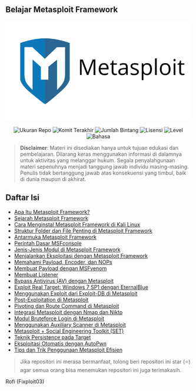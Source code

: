 ## Belajar Metasploit Framework

![](https://github.com/fixploit03/Belajar-Metasploit/blob/main/img/msf.png)

<p align="center">
  <img src="https://img.shields.io/github/repo-size/fixploit03/Belajar-Metasploit-Framework?label=Ukuran%20Repo" alt="Ukuran Repo">
  <img src="https://img.shields.io/github/last-commit/fixploit03/Belajar-Metasploit-Framework?label=Komit%20Terakhir" alt="Komit Terakhir">
  <img src="https://img.shields.io/github/stars/fixploit03/Belajar-Metasploit-Framework?style=social&label=Jumlah%20Bintang" alt="Jumlah Bintang">
  <img src="https://img.shields.io/github/license/fixploit03/Belajar-Metasploit-Framework?label=Lisensi" alt="Lisensi">
  <img src="https://img.shields.io/badge/Level-Pemula%20%E2%86%92%20Mahir-blueviolet" alt="Level">
  <img src="https://img.shields.io/badge/Bahasa-Indonesia-green" alt="Bahasa">
</p>

> **Disclaimer**:
> Materi ini disediakan hanya untuk tujuan edukasi dan pembelajaran. Dilarang keras menggunakan informasi di dalamnya untuk aktivitas yang melanggar hukum. Segala penyalahgunaan materi sepenuhnya menjadi tanggung jawab individu masing-masing. Penulis tidak bertanggung jawab atas konsekuensi yang timbul, baik di dunia maupun di akhirat.

## Daftar Isi

- [Apa Itu Metasploit Framework?](https://github.com/fixploit03/Belajar-Metasploit/blob/main/resource/Apa%20itu%20Metasploit%20Framework%3F.md)
- [Sejarah Metasploit Framework](https://github.com/fixploit03/Belajar-Metasploit/blob/main/resource/Sejarah%20Metasploit%20Framework.md)
- [Cara Menginstal Metasploit Framework di Kali Linux](https://github.com/fixploit03/Belajar-Metasploit/blob/main/resource/Cara%20Menginstal%20Metasploit%20Framework%20di%20Kali%20Linux.md)
- [Struktur Folder dan File Penting di Metasploit Framework](https://github.com/fixploit03/Belajar-Metasploit/blob/main/resource/Struktur%20Folder%20dan%20File%20Penting%20di%20Metasploit%20Framework.md)
- [Antarmuka Metasploit Framework](https://github.com/fixploit03/Belajar-Metasploit/blob/main/resource/Antarmuka%20Metasploit%20Framework.md)
- [Perintah Dasar MSFconsole](https://github.com/fixploit03/Belajar-Metasploit/blob/main/resource/Perintah%20Dasar%20MSFconsole.md)
- [Jenis-Jenis Modul di Metasploit Framework](https://github.com/fixploit03/Belajar-Metasploit/blob/main/resource/Jenis-Jenis%20Modul%20di%20Metasploit%20Framework.md)
- [Menjalankan Eksploitasi dengan Metasploit Framework](https://github.com/fixploit03/Belajar-Metasploit/blob/main/resource/Menjalankan%20Eksploitasi%20dengan%20Metasploit%20Framework.md)
- [Memahami Payload, Encoder, dan NOPs](https://github.com/fixploit03/Belajar-Metasploit/blob/main/resource/Memahami%20Payload%2C%20Encoder%2C%20dan%20NOPs.md)
- [Membuat Payload dengan MSFvenom](https://github.com/fixploit03/Belajar-Metasploit/blob/main/resource/Membuat%20Payload%20dengan%20MSFvenom.md)
- [Membuat Listener](https://github.com/fixploit03/Belajar-Metasploit/blob/main/resource/Membuat%20Listener.md)
- [Bypass Antivirus (AV) dengan Metasploit](https://github.com/fixploit03/Belajar-Metasploit/blob/main/resource/Bypass%20Antivirus%20(AV)%20dengan%20Metasploit%20Framework.md)
- [Exploit Real Target: Windows 7 SP1 dengan EternalBlue](https://github.com/fixploit03/Belajar-Metasploit/blob/main/resource/Exploit%20Real%20Target%3A%20Windows%207%20SP1%20dengan%20EternalBlue%20(MS17-010).md)
- [Menggunakan Exploit dari Exploit-DB di Metasploit](https://github.com/fixploit03/Belajar-Metasploit/blob/main/resource/Menggunakan%20Exploit%20dari%20Exploit-DB%20di%20Metasploit.md)
- [Post-Exploitation di Metasploit](https://github.com/fixploit03/Belajar-Metasploit/blob/main/resource/Post-Exploitation%20di%20Metasploit.md)
- [Pivoting dan Route Command di Metasploit](https://github.com/fixploit03/Belajar-Metasploit/blob/main/resource/Pivoting%20dan%20Route%20Command%20di%20Metasploit.md)
- [Integrasi Metasploit dengan Nmap dan Nikto](https://github.com/fixploit03/Belajar-Metasploit/blob/main/resource/Integrasi%20Metasploit%20dengan%20Nmap%20dan%20Nikto.md)
- [Modul Bruteforce Login di Metasploit](https://github.com/fixploit03/Belajar-Metasploit/blob/main/resource/Modul%20Bruteforce%20Login%20di%20Metasploit.md)
- [Menggunakan Auxiliary Scanner di Metasploit](https://github.com/fixploit03/Belajar-Metasploit/blob/main/resource/Menggunakan%20Auxiliary%20Scanner%20di%20Metasploit.md)
- [Metasploit + Social Engineering Toolkit (SET)](https://github.com/fixploit03/Belajar-Metasploit/blob/main/resource/Eksploitasi%20dengan%20Metasploit%20%2B%20Social%20Engineering%20Toolkit%20(SET).md)
- [Teknik Persistence pada Target](https://github.com/fixploit03/Belajar-Metasploit/blob/main/resource/Teknik%20Persistence%20pada%20Target.md)
- [Eksploitasi Otomatis dengan AutoPwn](https://github.com/fixploit03/Belajar-Metasploit/blob/main/resource/Eksploitasi%20Otomatis%20dengan%20AutoPwn.md)
- [Tips dan Trik Penggunaan Metasploit Efisien](https://github.com/fixploit03/Belajar-Metasploit/blob/main/resource/Tips%20dan%20Trik%20Penggunaan%20Metasploit%20Efisien.md)

> Jika repositori ini merasa bermanfaat, tolong beri repositori ini star (⭐) agar semua orang bisa menemukan repositori ini juga terimakasih.

Rofi (Fixploit03)
